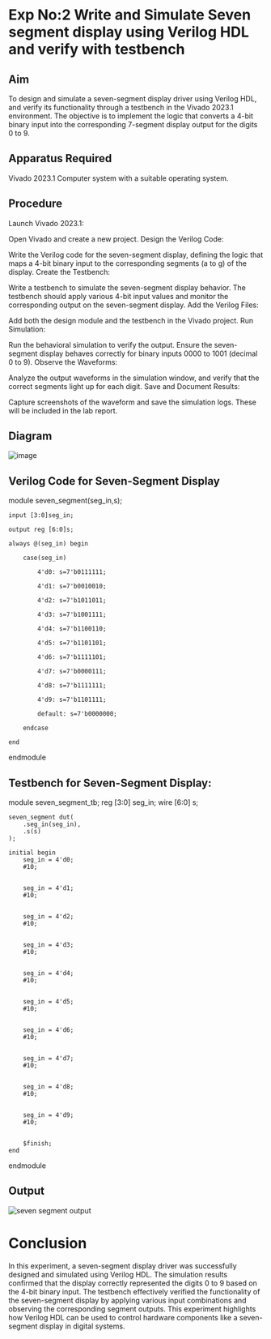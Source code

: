 # Exp No:2 Write and Simulate Seven segment display using Verilog HDL and verify with testbench


## Aim
To design and simulate a seven-segment display driver using Verilog HDL, and verify its functionality through a testbench in the Vivado 2023.1 environment. The objective is to implement the logic that converts a 4-bit binary input into the corresponding 7-segment display output for the digits 0 to 9.

## Apparatus Required
Vivado 2023.1
Computer system with a suitable operating system.

## Procedure
Launch Vivado 2023.1:

Open Vivado and create a new project.
Design the Verilog Code:

Write the Verilog code for the seven-segment display, defining the logic that maps a 4-bit binary input to the corresponding segments (a to g) of the display.
Create the Testbench:

Write a testbench to simulate the seven-segment display behavior. The testbench should apply various 4-bit input values and monitor the corresponding output on the seven-segment display.
Add the Verilog Files:

Add both the design module and the testbench in the Vivado project.
Run Simulation:

Run the behavioral simulation to verify the output. Ensure the seven-segment display behaves correctly for binary inputs 0000 to 1001 (decimal 0 to 9).
Observe the Waveforms:

Analyze the output waveforms in the simulation window, and verify that the correct segments light up for each digit.
Save and Document Results:

Capture screenshots of the waveform and save the simulation logs. These will be included in the lab report.

## Diagram
![image](https://github.com/user-attachments/assets/d7ecb419-906e-4e3b-9b82-f86ced4f364a)


## Verilog Code for Seven-Segment Display

module seven_segment(seg_in,s); 

    input [3:0]seg_in; 
    
    output reg [6:0]s; 
    
    always @(seg_in) begin 
    
        case(seg_in) 
        
            4'd0: s=7'b0111111; 
            
            4'd1: s=7'b0010010; 
            
            4'd2: s=7'b1011011; 
            
            4'd3: s=7'b1001111; 
            
            4'd4: s=7'b1100110; 
            
            4'd5: s=7'b1101101; 
            
            4'd6: s=7'b1111101; 
            
            4'd7: s=7'b0000111; 
            
            4'd8: s=7'b1111111; 
            
            4'd9: s=7'b1101111; 
            
            default: s=7'b0000000; 
            
        endcase 
        
    end 
    
endmodule


## Testbench for Seven-Segment Display:
module seven_segment_tb;
    reg [3:0] seg_in;
    wire [6:0] s;

    seven_segment dut(
        .seg_in(seg_in),
        .s(s)
    );

    initial begin
        seg_in = 4'd0;
        #10;
        

        seg_in = 4'd1;
        #10;
        

        seg_in = 4'd2;
        #10;
       

        seg_in = 4'd3;
        #10;
       

        seg_in = 4'd4;
        #10;
        

        seg_in = 4'd5;
        #10;
        

        seg_in = 4'd6;
        #10;
       

        seg_in = 4'd7;
        #10;
        

        seg_in = 4'd8;
        #10;
        

        seg_in = 4'd9;
        #10;
        

        $finish;
    end

endmodule

## Output
![seven segment output](https://github.com/user-attachments/assets/f1e13e7f-274f-43ab-a76a-3de972146a86)

# Conclusion
In this experiment, a seven-segment display driver was successfully designed and simulated using Verilog HDL. The simulation results confirmed that the display correctly represented the digits 0 to 9 based on the 4-bit binary input. The testbench effectively verified the functionality of the seven-segment display by applying various input combinations and observing the corresponding segment outputs. This experiment highlights how Verilog HDL can be used to control hardware components like a seven-segment display in digital systems.
